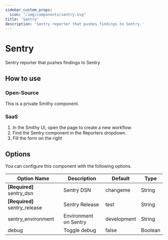 ```yaml
---
sidebar_custom_props:
  icon: "/img/components/sentry.svg"
title: 'Sentry'
description: 'Sentry reporter that pushes findings to Sentry.'
---
```


# Sentry

Sentry reporter that pushes findings to Sentry

## How to use

### Open-Source

This is a private Smithy component.

### SaaS

1. In the Smithy UI, open the page to create a new workflow.
2. Find the Sentry component in the Reporters dropdown.
3. Fill the form on the right

## Options

You can configure this component with the following options.

| Option Name                     | Description           | Default     | Type    |
|---------------------------------|-----------------------|-------------|---------|
| **\[Required]** sentry\_dsn     | Sentry DSN            | changeme    | String  |
| **\[Required]** sentry\_release | Sentry Release        | test        | String  |
| sentry\_environment             | Environment on Sentry | development | String  |
| debug                           | Toggle debug          | false       | Boolean |
